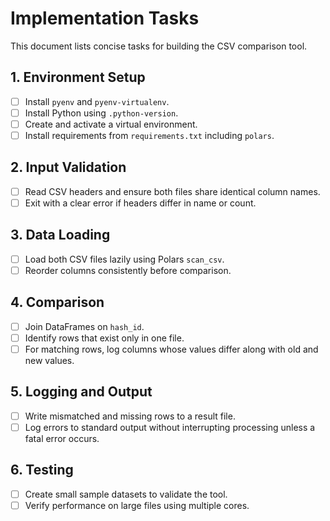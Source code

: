 # Implementation Tasks

This document lists concise tasks for building the CSV comparison tool.

## 1. Environment Setup
- [ ] Install `pyenv` and `pyenv-virtualenv`.
- [ ] Install Python using `.python-version`.
- [ ] Create and activate a virtual environment.
- [ ] Install requirements from `requirements.txt` including `polars`.

## 2. Input Validation
- [ ] Read CSV headers and ensure both files share identical column names.
- [ ] Exit with a clear error if headers differ in name or count.

## 3. Data Loading
- [ ] Load both CSV files lazily using Polars `scan_csv`.
- [ ] Reorder columns consistently before comparison.

## 4. Comparison
- [ ] Join DataFrames on `hash_id`.
- [ ] Identify rows that exist only in one file.
- [ ] For matching rows, log columns whose values differ along with old and new values.

## 5. Logging and Output
- [ ] Write mismatched and missing rows to a result file.
- [ ] Log errors to standard output without interrupting processing unless a fatal error occurs.

## 6. Testing
- [ ] Create small sample datasets to validate the tool.
- [ ] Verify performance on large files using multiple cores.
